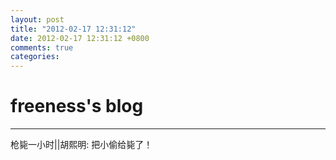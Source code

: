 ```yaml
---
layout: post
title: "2012-02-17 12:31:12"
date: 2012-02-17 12:31:12 +0800
comments: true
categories: 
---
```


# freeness's blog

----------

>
枪毙一小时||胡熙明: 把小偷给毙了！